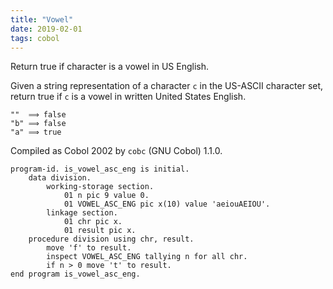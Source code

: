 ```yaml
---
title: "Vowel"
date: 2019-02-01
tags: cobol
---
```


Return true if character is a vowel in US English.

Given a string representation of a character `c` in the US-ASCII
character set, return true if `c` is a vowel in written United
States English.

```
""  ⟹ false
"b" ⟹ false
"a" ⟹ true
```

Compiled as Cobol 2002 by `cobc` (GNU Cobol) 1.1.0.

```
program-id. is_vowel_asc_eng is initial.
    data division.
        working-storage section.
            01 n pic 9 value 0.
            01 VOWEL_ASC_ENG pic x(10) value 'aeiouAEIOU'.
        linkage section.
            01 chr pic x.
            01 result pic x.
    procedure division using chr, result.
        move 'f' to result.
        inspect VOWEL_ASC_ENG tallying n for all chr.
        if n > 0 move 't' to result.
end program is_vowel_asc_eng.
```
